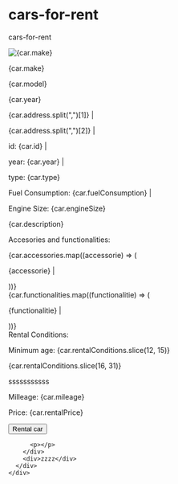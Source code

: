 # cars-for-rent
 cars-for-rent
<!-- npm run deploy -->


 <div className="overlay" onClick={onClose}>
      <div className="modal">
        <img
          className="modal-image-car"
          src={car.img ? car.img : car.photoLink}
          alt={car.make}
        />
        <div className="modal-first-box-aboutCar">
          <div className="modal-item-box1">
            <p className="modal-text-Make">{car.make}</p>
            <p className="modal-text-model">{car.model}</p>
            <p className="modal-text-year">{car.year}</p>
          </div>
        </div>
        <div className="modal-second-box-aboutCar">
          <div className="modal-item-box2">
            <p>{car.address.split(",")[1]} |</p>
            <p>{car.address.split(",")[2]} |</p>
            <p>id: {car.id} |</p>
            <p>year: {car.year} |</p>
            <p>type: {car.type} </p>
          </div>
          <div className="modal-item-box2">
            <p>Fuel Consumption: {car.fuelConsumption} |</p>
            <p>Engine Size: {car.engineSize}</p>
          </div>
        </div>
        <div className="modal-third-box-aboutCar">
          <p className="modal-text-description">{car.description}</p>
        </div>
        <div className="modal-fourth-box-aboutCar">
          <p className="modal-text-accesories">
            Accesories and functionalities:
          </p>
        </div>
        <div className="modal-sixth-box-aboutCar">
          <div className="modal-list-accesories">
            {car.accessories.map((accessorie) => (
              <p className="accesories">{accessorie} |</p>
            ))}
          </div>
          <div className="modal-list-functionalities">
            {car.functionalities.map((functionalitie) => (
              <p className="accesories">{functionalitie} |</p>
            ))}
          </div>
        </div>
        <div className="rental-conditions">Rental Conditions:</div>
        <div>
          <div className="rentalConditions-box">
            <p className="min-age-text">
              Minimum age:
              <span className="min-age-number">
                {car.rentalConditions.slice(12, 15)}
              </span>
            </p>
            <p className="min-age-text">{car.rentalConditions.slice(16, 31)}</p>
          </div>
          <div className="box-numbers">
            <p className="security">sssssssssss</p>
            <p className="milleage">
              Milleage:
              <span className="numbers">{car.mileage}</span>
            </p>
            <p className="price">
              Price:
              <span className="numbers">{car.rentalPrice} </span>
            </p>
          </div>
          <button className="rental-car" type="button">
            Rental car
          </button>

          <p></p>
        </div>
        <div>zzzz</div>
      </div>
    </div>
